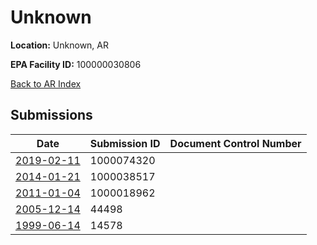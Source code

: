 # Unknown

**Location:** Unknown, AR

**EPA Facility ID:** 100000030806

[Back to AR Index](../../index.md)

## Submissions

| Date | Submission ID | Document Control Number |
|------|--------------|-------------------------|
| [2019-02-11](submissions/1000074320.md) | 1000074320 |  |
| [2014-01-21](submissions/1000038517.md) | 1000038517 |  |
| [2011-01-04](submissions/1000018962.md) | 1000018962 |  |
| [2005-12-14](submissions/44498.md) | 44498 |  |
| [1999-06-14](submissions/14578.md) | 14578 |  |

